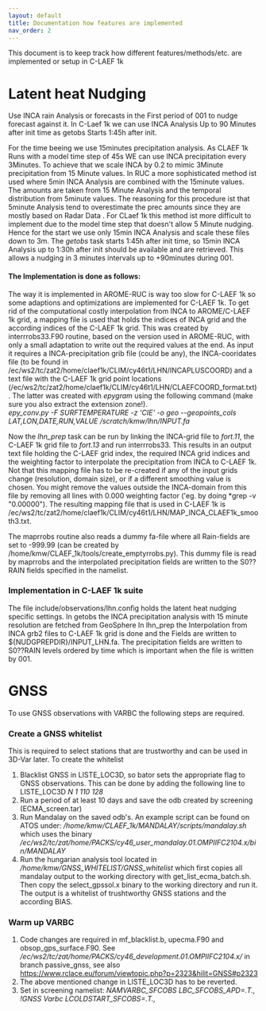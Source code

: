 ```yaml
---
layout: default
title: Documentation how features are implemented
nav_order: 2
---
```


This document is to keep track how different features/methods/etc. are implemented or setup in C-LAEF 1k


# Latent heat Nudging

Use INCA rain Analysis or forecasts in the First period of 001 to nudge forecast against it.
In C-Laef 1k we can use INCA Analysis Up to 90 Minutes after init time as getobs Starts 1:45h after init.

For the time beeing we use 15minutes precipitation analysis. As CLAEF 1k Runs with a model time step of 45s WE can use INCA precipitation every 3Minutes. To achieve that we scale INCA by 0.2 to mimic 3Minute precipitation from 15 Minute values. 
In RUC a more sophisticated method ist used where 5min INCA Analysis are combined with the 15minute values. The amounts are taken from 15 Minute Analysis and the temporal distribution from 5minute values. The reasoning for this procedure ist that 5minute Analysis tend to overestimate the prec amounts since they are mostly based on Radar Data . For CLaef 1k this method ist more difficult to implement due to the model time step that doesn't allow 5 Minute nudging. Hence for the start we use only 15min INCA Analysis and scale these files down to 3m. The *getobs* task starts 1:45h after init time, so 15min INCA Analysis up to 1:30h after init should be available and are retrieved. This allows a nudging in 3 minutes intervals up to +90minutes during 001.

#### The Implementation is done as follows:
The way it is implemented in AROME-RUC is way too slow for C-LAEF 1k so some adaptions and optimizations are implemented for C-LAEF 1k. To get rid of the computational costly interpolation from INCA to AROME/C-LAEF 1k grid, a mapping file is used that holds the indices of INCA grid and the according indices of the C-LAEF 1k grid. This was created by interrrobs33.F90 routine, based on the version used in AROME-RUC, with only a small adaptation to write out the required values at the end. As input it requires a INCA-precipitation grib file (could be any), the INCA-cooridates file (to be found in /ec/ws2/tc/zat2/home/claef1k/CLIM/cy46t1/LHN/INCAPLUSCOORD) and a text file with the C-LAEF 1k grid point locations (/ec/ws2/tc/zat2/home/claef1k/CLIM/cy46t1/LHN/CLAEFCOORD_format.txt). The latter was created with *epygram* using the following command (make sure you also extract the extension zone!).  
*epy_conv.py -F SURFTEMPERATURE -z 'CIE' -o geo --geopoints_cols LAT,LON,DATE,RUN,VALUE /scratch/kmw/lhn/INPUT.fa*

Now the *lhn_prep* task can be run by linking the INCA-grid file to *fort.11*, the C-LAEF 1k grid file to *fort.13* and run interrrobs33. This results in an output text file holding the C-LAEF grid index, the required INCA grid indices and the weighting factor to interpolate the precipitation from INCA to C-LAEF 1k. Not that this mapping file has to be re-created if any of the input grids change (resolution, domain size), or if a different smoothing value is chosen. 
You might remove the values outside the INCA-domain from this file by removing all lines with 0.000 weighting factor ('eg. by doing *grep -v "0.00000"). The resulting mapping file that is used in C-LAEF 1k is /ec/ws2/tc/zat2/home/claef1k/CLIM/cy46t1/LHN/MAP_INCA_CLAEF1k_smooth3.txt.

The maprrobs routine also reads a dummy fa-file where all Rain-fields are set to -999.99 (can be created by /home/kmw/CLAEF_1k/tools/create_emptyrrobs.py). This dummy file is read by maprrobs and the interpolated precipitation fields are written to the S0??RAIN fields specified in the namelist.

### Implementation in C-LAEF 1k suite
The file include/observations/lhn.config holds the latent heat nudging specific settings. 
In getobs the INCA precipitation analysis with 15 minute resolution are fetched from GeoSphere
In lhn_prep the Interpolation from INCA grb2 files to C-LAEF 1k grid is done and the Fields are written to ${NUDGPREPDIR}/INPUT_LHN.fa. The precipitation fields are written to S0??RAIN levels ordered by time which is important when the file is written by 001.



# GNSS 
To use GNSS observations with VARBC the following steps are required.
### Create a GNSS whitelist
This is required to select stations that are trustworthy and can be used in 3D-Var later. To create the whitelist  
1) Blacklist GNSS in LISTE_LOC3D, so bator sets the appropriate flag to GNSS observations. This can be done by adding the following line to LISTE_LOC3D 
*N  1 110              128*
2) Run a period of at least 10 days and save the odb created by screening (ECMA_screen.tar)
3) Run Mandalay on the saved odb's. An example script can be found on ATOS under: */home/kmw/CLAEF_1k/MANDALAY/scripts/mandalay.sh* which uses the binary */ec/ws2/tc/zat/home/PACKS/cy46_user_mandalay.01.OMPIIFC2104.x/bin/MANDALAY*
4) Run the hungarian analysis tool located in */home/kmw/GNSS_WHITELIST/GNSS_whitelist* which first copies all mandalay output to the working directory with get_list_ecma_batch.sh. Then copy the select_gpssol.x binary to the working directory and run it. The output is a whitelist of trushtworthy GNSS stations and the according BIAS.

### Warm up VARBC
1) Code changes are required in mf_blacklist.b, upecma.F90 and obsop_gps_surface.F90. See */ec/ws2/tc/zat/home/PACKS/cy46_development.01.OMPIIFC2104.x/* in branch passive_gnss, see also https://www.rclace.eu/forum/viewtopic.php?p=2323&hilit=GNSS#p2323
2) The above mentioned change in LISTE_LOC3D has to be reverted. 
3) Set in screening namelist: 
*NAMVARBC_SFCOBS
  LBC_SFCOBS_APD=.T.,   !GNSS Varbc
  LCOLDSTART_SFCOBS=.T.,*

